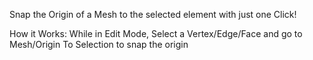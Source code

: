 Snap the Origin of a Mesh to the selected element with just one Click!

How it Works:
While in Edit Mode, Select a Vertex/Edge/Face and go to Mesh/Origin To Selection to snap the origin
